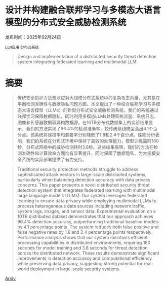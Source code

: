 # 设计并构建融合联邦学习与多模态大语言模型的分布式安全威胁检测系统

发布时间：2025年02月24日

`LLM应用` `分布式系统`

> Design and implementation of a distributed security threat detection system integrating federated learning and multimodal LLM

# 摘要

> 传统安全防护方法难以应对大规模分布式系统中的复杂攻击向量，尤其是在平衡检测准确性与数据隐私问题方面。本文提出了一种结合联邦学习与多模态大语言模型（LLMs）的新型分布式安全威胁检测系统。我们的系统通过联邦学习保障数据隐私，同时利用多模态LLMs处理网络流量、系统日志、图像和传感器数据等异构数据源。在10TB分布式数据集上的实验结果显示，我们的方法实现了96.4%的检测准确率，较传统基线模型高出4.1个百分点。该系统将误报率和漏报率分别降低了1.8和2.4个百分点。性能分析表明，我们的系统在分布式环境中保持了高效的处理能力，模型训练需时180秒，分布式网络中的威胁检测耗时3.8秒。这些结果表明，我们的方法在检测准确性和计算效率方面均有显著提升，同时保障了数据隐私，为大规模安全系统的实际部署提供了有力支持。

> Traditional security protection methods struggle to address sophisticated attack vectors in large-scale distributed systems, particularly when balancing detection accuracy with data privacy concerns. This paper presents a novel distributed security threat detection system that integrates federated learning with multimodal large language models (LLMs). Our system leverages federated learning to ensure data privacy while employing multimodal LLMs to process heterogeneous data sources including network traffic, system logs, images, and sensor data. Experimental evaluation on a 10TB distributed dataset demonstrates that our approach achieves 96.4% detection accuracy, outperforming traditional baseline models by 4.1 percentage points. The system reduces both false positive and false negative rates by 1.8 and 2.4 percentage points respectively. Performance analysis shows that our system maintains efficient processing capabilities in distributed environments, requiring 180 seconds for model training and 3.8 seconds for threat detection across the distributed network. These results demonstrate significant improvements in detection accuracy and computational efficiency while preserving data privacy, suggesting strong potential for real-world deployment in large-scale security systems.

[Arxiv](https://arxiv.org/abs/2502.17763)